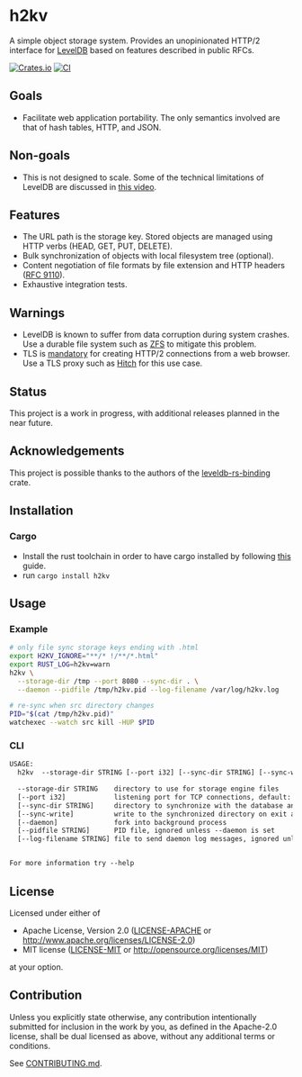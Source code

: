 # h2kv

A simple object storage system. Provides an unopinionated HTTP/2 interface for
[LevelDB](https://opensource.googleblog.com/2011/07/leveldb-fast-persistent-key-value-store.html)
based on features described in public RFCs.

[![Crates.io](https://img.shields.io/crates/v/h2kv.svg)](https://crates.io/crates/h2kv)
[![CI](https://github.com/guapodero/h2kv/workflows/CI/badge.svg)](https://github.com/guapodero/h2kv/actions)

## Goals

* Facilitate web application portability. The only semantics involved are that of hash tables, HTTP, and JSON.

## Non-goals

* This is not designed to scale. Some of the technical limitations of LevelDB are discussed in
[this video](https://www.youtube.com/watch?v=V_C-T5S-w8g).

## Features

* The URL path is the storage key. Stored objects are managed using HTTP verbs (HEAD, GET, PUT, DELETE).
* Bulk synchronization of objects with local filesystem tree (optional).
* Content negotiation of file formats by file extension and HTTP headers
([RFC 9110](https://www.rfc-editor.org/rfc/rfc9110.html#section-12.5.1)).
* Exhaustive integration tests.

## Warnings

* LevelDB is known to suffer from data corruption during system crashes. Use a durable file system such as
[ZFS](https://en.wikipedia.org/wiki/ZFS#Summary) to mitigate this problem.
* TLS is [mandatory](https://daniel.haxx.se/blog/2015/03/06/tls-in-http2/) for creating HTTP/2 connections
from a web browser. Use a TLS proxy such as [Hitch](https://hitch-tls.org/) for this use case.

## Status

This project is a work in progress, with additional releases planned in the near future.

## Acknowledgements

This project is possible thanks to the authors of the
[leveldb-rs-binding](https://github.com/rim99/leveldb-rs-binding) crate.

## Installation

### Cargo

* Install the rust toolchain in order to have cargo installed by following
  [this](https://www.rust-lang.org/tools/install) guide.
* run `cargo install h2kv`

## Usage

### Example

```sh
# only file sync storage keys ending with .html
export H2KV_IGNORE="**/* !/**/*.html"
export RUST_LOG=h2kv=warn
h2kv \
  --storage-dir /tmp --port 8080 --sync-dir . \
  --daemon --pidfile /tmp/h2kv.pid --log-filename /var/log/h2kv.log

# re-sync when src directory changes
PID="$(cat /tmp/h2kv.pid)"
watchexec --watch src kill -HUP $PID
```

### CLI
```txt
USAGE:
  h2kv  --storage-dir STRING [--port i32] [--sync-dir STRING] [--sync-write] [--daemon] [--pidfile STRING] [--log-filename STRING]

  --storage-dir STRING    directory to use for storage engine files
  [--port i32]            listening port for TCP connections, default: 5928
  [--sync-dir STRING]     directory to synchronize with the database and "host" on start and SIGHUP
  [--sync-write]          write to the synchronized directory on exit and SIGHUP
  [--daemon]              fork into background process
  [--pidfile STRING]      PID file, ignored unless --daemon is set
  [--log-filename STRING] file to send daemon log messages, ignored unless --daemon is set


For more information try --help
```

## License

Licensed under either of

 * Apache License, Version 2.0
   ([LICENSE-APACHE](LICENSE-APACHE) or http://www.apache.org/licenses/LICENSE-2.0)
 * MIT license
   ([LICENSE-MIT](LICENSE-MIT) or http://opensource.org/licenses/MIT)

at your option.

## Contribution

Unless you explicitly state otherwise, any contribution intentionally submitted
for inclusion in the work by you, as defined in the Apache-2.0 license, shall be
dual licensed as above, without any additional terms or conditions.

See [CONTRIBUTING.md](CONTRIBUTING.md).
